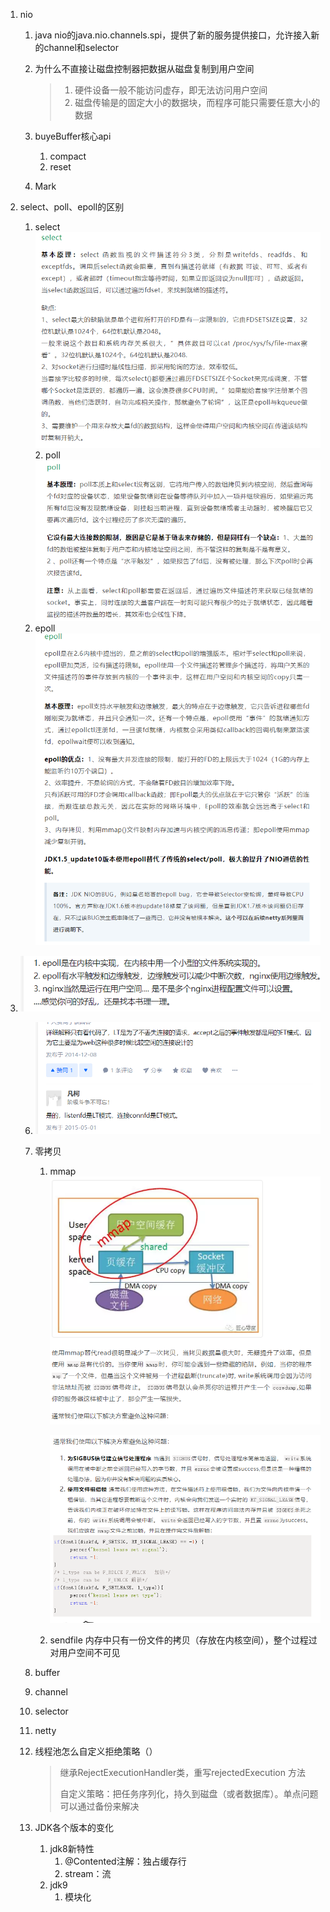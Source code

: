1. nio

   1. java nio的java.nio.channels.spi，提供了新的服务提供接口，允许接入新的channel和selector

   2. 为什么不直接让磁盘控制器把数据从磁盘复制到用户空间
   
      > 1. 硬件设备一般不能访问虚存，即无法访问用户空间
      > 2. 磁盘传输是的固定大小的数据块，而程序可能只需要任意大小的数据
   
   3. buyeBuffer核心api
   
      1. compact
      2. reset
   3. Mark
   
4. select、poll、epoll的区别
   
   1. select    ![image-20210914152249696](image-20210914152249696.png)
      2. poll ![image-20210914152318089](image-20210914152318089.png)
   3. epoll ![image-20210914152339830](image-20210914152339830.png)
   
5. ![image-20210914203322784](image-20210914203322784.png)
   
   6. ![image-20210914203454462](image-20210914203454462.png)
   
   7. 零拷贝
   
      1. mmap ![image-20210914152522024](image-20210914152522024.png)
   
         ![image-20210914152538575](image-20210914152538575.png)
   
      2. sendfile 内存中只有一份文件的拷贝（存放在内核空间），整个过程过对用户空间不可见
   
   8. buffer
   
   9. channel
   
   10. selector
   
   11. netty
   
   12. 线程池怎么自定义拒绝策略（）
   
       > 继承RejectExecutionHandler类，重写rejectedExecution 方法
       >
       > 自定义策略：把任务序列化，持久到磁盘（或者数据库）。单点问题可以通过备份来解决
       
   13. JDK各个版本的变化
   
       1. jdk8新特性
          1. @Contented注解：独占缓存行
          2. stream：流
       2. jdk9
          1. 模块化

